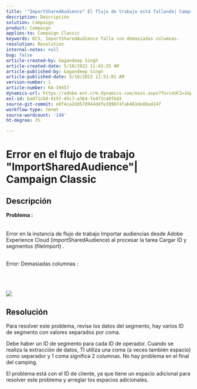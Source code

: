 ```yaml
---
title: '"ImportSharedAudience" El flujo de trabajo está fallando| Campaign Classic'
description: Descripción
solution: Campaign
product: Campaign
applies-to: Campaign Classic
keywords: KCS, ImportSharedAudience falla con demasiadas columnas.
resolution: Resolution
internal-notes: null
bug: false
article-created-by: Gagandeep Singh
article-created-date: 5/10/2022 11:43:25 AM
article-published-by: Gagandeep Singh
article-published-date: 5/10/2022 11:51:01 AM
version-number: 1
article-number: KA-19457
dynamics-url: https://adobe-ent.crm.dynamics.com/main.aspx?forceUCI=1&pagetype=entityrecord&etn=knowledgearticle&id=a7ccf962-56d0-ec11-a7b5-00224809c556
exl-id: bad71cb8-015f-45c7-a364-fe473c48fbd3
source-git-commit: e8f4ca2dd578944d4fe399074fab461de88ad247
workflow-type: tm+mt
source-wordcount: '149'
ht-degree: 2%

---
```


# Error en el flujo de trabajo &quot;ImportSharedAudience&quot;| Campaign Classic

## Descripción

<b>Problema :</b>
<br> <br><br>Error en la instancia de flujo de trabajo Importar audiencias desde Adobe Experience Cloud (importSharedAudience) al procesar la tarea Cargar ID y segmentos (fileImport) .

<br>Error: Demasiadas columnas :

<br> <br><br>![](https://adobe.sharepoint.com/sites/D365EntAttachments/account/604485c9-a5ed-e811-a94a-000d3a34e4b0/incident/E-000185882/Fileimport%20Error.png)

## Resolución


Para resolver este problema, revise los datos del segmento, hay varios ID de segmento con valores separados por coma.

Debe haber un ID de segmento para cada ID de operador. Cuando se realiza la extracción de datos, TI utiliza una coma (a veces también espacio) como separador y 1 coma significa 2 columnas. No hay problema en el final del camping.

El problema está con el ID de cliente, ya que tiene un espacio adicional para resolver este problema y arreglar los espacios adicionales.
